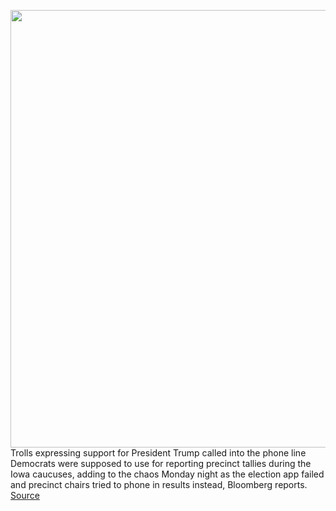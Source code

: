<img src='https://cdn.vox-cdn.com/thumbor/kGTHW45p1JIwMOzWNVc2wZiQovw=/0x0:6000x4000/1200x800/filters:focal(3874x370:4834x1330)/cdn.vox-cdn.com/uploads/chorus_image/image/66267189/1198655751.jpg.0.jpg' width='700px' /><br/>
Trolls expressing support for President Trump called into the phone line Democrats were supposed to use for reporting precinct tallies during the Iowa caucuses, adding to the chaos Monday night as the election app failed and precinct chairs tried to phone in results instead, Bloomberg reports.
<a href='https://www.theverge.com/2020/2/6/21126588/iowa-caucus-delays-democrats-phone-hotline-buttigieg-biden-warren-trump'> Source <a/>